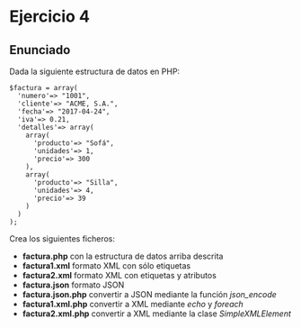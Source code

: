 Ejercicio 4
===========

## Enunciado

Dada la siguiente estructura de datos en PHP:

    $factura = array(
      'numero'=> "1001",
      'cliente'=> "ACME, S.A.",
      'fecha'=> "2017-04-24",
      'iva'=> 0.21,
      'detalles'=> array(
        array(
          'producto'=> "Sofá",
          'unidades'=> 1,
          'precio'=> 300
        ),
        array(
          'producto'=> "Silla",
          'unidades'=> 4,
          'precio'=> 39
        )
      )      
    );

Crea los siguientes ficheros:

  - **factura.php** con la estructura de datos arriba descrita
  - **factura1.xml** formato XML con sólo etiquetas
  - **factura2.xml** formato XML con etiquetas y atributos
  - **factura.json** formato JSON
  - **factura.json.php** convertir a JSON mediante la función *json_encode*
  - **factura1.xml.php** convertir a XML mediante *echo* y *foreach*
  - **factura2.xml.php** convertir a XML mediante la clase *SimpleXMLElement*
